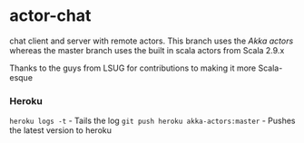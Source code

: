 actor-chat
==========

chat client and server with remote actors. This branch uses the *Akka actors* whereas the master branch uses the built in scala actors from Scala 2.9.x

Thanks to the guys from LSUG for contributions to making it more Scala-esque

### Heroku

`heroku logs -t` - Tails the log
`git push heroku akka-actors:master` - Pushes the latest version to heroku


